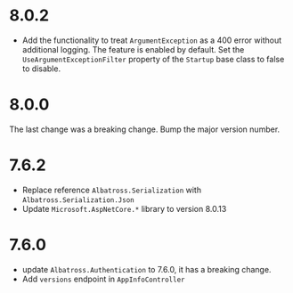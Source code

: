 # 8.0.2
* Add the functionality to treat `ArgumentException` as a 400 error without additional logging.  The feature is enabled by default.  Set the `UseArgumentExceptionFilter` property of the `Startup` base class to false to disable.

# 8.0.0
The last change was a breaking change.  Bump the major version number.
# 7.6.2
* Replace reference `Albatross.Serialization` with `Albatross.Serialization.Json`
* Update `Microsoft.AspNetCore.*` library to version 8.0.13
# 7.6.0
* update `Albatross.Authentication` to 7.6.0, it has a breaking change.
* Add `versions` endpoint in `AppInfoController`
